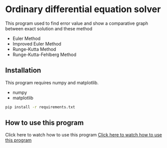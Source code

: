 # Ordinary differential equation solver

This program used to find error value and show a comparative graph between exact solution and these method
- Euler Method
- Improved Euler Method
- Runge-Kutta Method
- Runge-Kutta-Fehlberg Method

## Installation

This program requires numpy and matplotlib.

* numpy
* matplotlib

``` bash
pip install -r requirements.txt
```

## How to use this program
Click here to watch how to use this program
[Click here to watch how to use this program](https://youtu.be/1i7D8VmizX0)